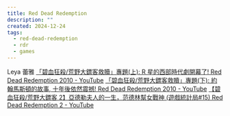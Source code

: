 ```yaml
---
title: Red Dead Redemption
description: ""
created: 2024-12-24
tags:
  - red-dead-redemption
  - rdr
  - games
---
```


Leya 蕾雅
[「碧血狂殺/荒野大鏢客救贖」專題(上): R 星的西部時代劇開幕了! Red Dead Redemption 2010 - YouTube](https://www.youtube.com/watch?v=Bx0sd6X2Q3g)
[「碧血狂殺/荒野大鏢客救贖」專題(下): 約翰馬斯頓的故事, 十年後依然震撼! Red Dead Redemption 2010 - YouTube](https://www.youtube.com/watch?v=oeYDsgr92yk)
[【碧血狂殺/荒野大鏢客 2】亞德勒夫人的一生，范德林幫女戰神 (遊戲統計局#15) Red Dead Redemption 2 - YouTube](https://www.youtube.com/watch?v=AtiaykHn1x8)
